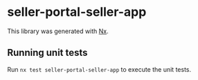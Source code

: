 # seller-portal-seller-app

This library was generated with [Nx](https://nx.dev).

## Running unit tests

Run `nx test seller-portal-seller-app` to execute the unit tests.
